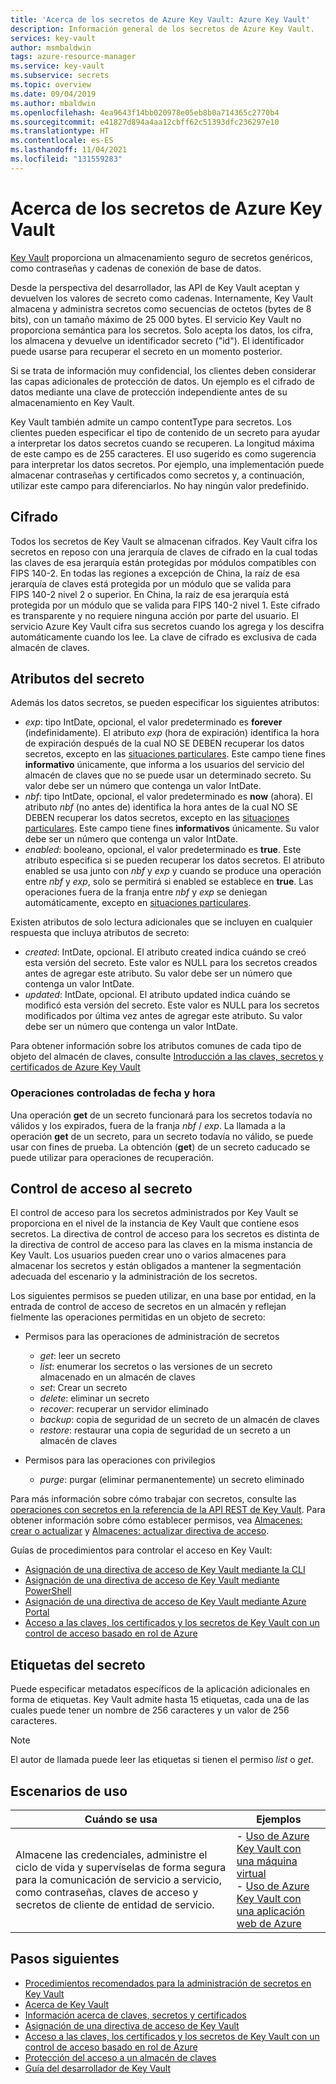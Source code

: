 ```yaml
---
title: 'Acerca de los secretos de Azure Key Vault: Azure Key Vault'
description: Información general de los secretos de Azure Key Vault.
services: key-vault
author: msmbaldwin
tags: azure-resource-manager
ms.service: key-vault
ms.subservice: secrets
ms.topic: overview
ms.date: 09/04/2019
ms.author: mbaldwin
ms.openlocfilehash: 4ea9643f14bb020978e05eb8b0a714365c2770b4
ms.sourcegitcommit: e41827d894a4aa12cbff62c51393dfc236297e10
ms.translationtype: HT
ms.contentlocale: es-ES
ms.lasthandoff: 11/04/2021
ms.locfileid: "131559283"
---
```

# <a name="about-azure-key-vault-secrets"></a>Acerca de los secretos de Azure Key Vault

[Key Vault](../general/overview.md) proporciona un almacenamiento seguro de secretos genéricos, como contraseñas y cadenas de conexión de base de datos.

Desde la perspectiva del desarrollador, las API de Key Vault aceptan y devuelven los valores de secreto como cadenas. Internamente, Key Vault almacena y administra secretos como secuencias de octetos (bytes de 8 bits), con un tamaño máximo de 25 000 bytes. El servicio Key Vault no proporciona semántica para los secretos. Solo acepta los datos, los cifra, los almacena y devuelve un identificador secreto ("id"). El identificador puede usarse para recuperar el secreto en un momento posterior.  

Si se trata de información muy confidencial, los clientes deben considerar las capas adicionales de protección de datos. Un ejemplo es el cifrado de datos mediante una clave de protección independiente antes de su almacenamiento en Key Vault.  

Key Vault también admite un campo contentType para secretos. Los clientes pueden especificar el tipo de contenido de un secreto para ayudar a interpretar los datos secretos cuando se recuperen. La longitud máxima de este campo es de 255 caracteres. El uso sugerido es como sugerencia para interpretar los datos secretos. Por ejemplo, una implementación puede almacenar contraseñas y certificados como secretos y, a continuación, utilizar este campo para diferenciarlos. No hay ningún valor predefinido.  

## <a name="encryption"></a>Cifrado

Todos los secretos de Key Vault se almacenan cifrados. Key Vault cifra los secretos en reposo con una jerarquía de claves de cifrado en la cual todas las claves de esa jerarquía están protegidas por módulos compatibles con FIPS 140-2. En todas las regiones a excepción de China, la raíz de esa jerarquía de claves está protegida por un módulo que se valida para FIPS 140-2 nivel 2 o superior. En China, la raíz de esa jerarquía está protegida por un módulo que se valida para FIPS 140-2 nivel 1. Este cifrado es transparente y no requiere ninguna acción por parte del usuario. El servicio Azure Key Vault cifra sus secretos cuando los agrega y los descifra automáticamente cuando los lee. La clave de cifrado es exclusiva de cada almacén de claves.

## <a name="secret-attributes"></a>Atributos del secreto

Además los datos secretos, se pueden especificar los siguientes atributos:  

- *exp*: tipo IntDate, opcional, el valor predeterminado es **forever** (indefinidamente). El atributo *exp* (hora de expiración) identifica la hora de expiración después de la cual NO SE DEBEN recuperar los datos secretos, excepto en las [situaciones particulares](#date-time-controlled-operations). Este campo tiene fines **informativo** únicamente, que informa a los usuarios del servicio del almacén de claves que no se puede usar un determinado secreto. Su valor debe ser un número que contenga un valor IntDate.   
- *nbf*: tipo IntDate, opcional, el valor predeterminado es **now** (ahora). El atributo *nbf* (no antes de) identifica la hora antes de la cual NO SE DEBEN recuperar los datos secretos, excepto en las [situaciones particulares](#date-time-controlled-operations). Este campo tiene fines **informativos** únicamente. Su valor debe ser un número que contenga un valor IntDate. 
- *enabled*: booleano, opcional, el valor predeterminado es **true**. Este atributo especifica si se pueden recuperar los datos secretos. El atributo enabled se usa junto con *nbf* y *exp* y cuando se produce una operación entre *nbf* y *exp*, solo se permitirá si enabled se establece en **true**. Las operaciones fuera de la franja entre *nbf* y *exp* se deniegan automáticamente, excepto en [situaciones particulares](#date-time-controlled-operations).  

Existen atributos de solo lectura adicionales que se incluyen en cualquier respuesta que incluya atributos de secreto:  

- *created*: IntDate, opcional. El atributo created indica cuándo se creó esta versión del secreto. Este valor es NULL para los secretos creados antes de agregar este atributo. Su valor debe ser un número que contenga un valor IntDate.  
- *updated*: IntDate, opcional. El atributo updated indica cuándo se modificó esta versión del secreto. Este valor es NULL para los secretos modificados por última vez antes de agregar este atributo. Su valor debe ser un número que contenga un valor IntDate.

Para obtener información sobre los atributos comunes de cada tipo de objeto del almacén de claves, consulte [Introducción a las claves, secretos y certificados de Azure Key Vault](../general/about-keys-secrets-certificates.md)

### <a name="date-time-controlled-operations"></a>Operaciones controladas de fecha y hora

Una operación **get** de un secreto funcionará para los secretos todavía no válidos y los expirados, fuera de la franja *nbf* / *exp*. La llamada a la operación **get** de un secreto, para un secreto todavía no válido, se puede usar con fines de prueba. La obtención (**get**) de un secreto caducado se puede utilizar para operaciones de recuperación.

## <a name="secret-access-control"></a>Control de acceso al secreto

El control de acceso para los secretos administrados por Key Vault se proporciona en el nivel de la instancia de Key Vault que contiene esos secretos. La directiva de control de acceso para los secretos es distinta de la directiva de control de acceso para las claves en la misma instancia de Key Vault. Los usuarios pueden crear uno o varios almacenes para almacenar los secretos y están obligados a mantener la segmentación adecuada del escenario y la administración de los secretos.   

Los siguientes permisos se pueden utilizar, en una base por entidad, en la entrada de control de acceso de secretos en un almacén y reflejan fielmente las operaciones permitidas en un objeto de secreto:  

- Permisos para las operaciones de administración de secretos
  - *get*: leer un secreto  
  - *list*: enumerar los secretos o las versiones de un secreto almacenado en un almacén de claves  
  - *set*: Crear un secreto  
  - *delete*: eliminar un secreto  
  - *recover*: recuperar un servidor eliminado
  - *backup*: copia de seguridad de un secreto de un almacén de claves
  - *restore*: restaurar una copia de seguridad de un secreto a un almacén de claves

- Permisos para las operaciones con privilegios
  - *purge*: purgar (eliminar permanentemente) un secreto eliminado

Para más información sobre cómo trabajar con secretos, consulte las [operaciones con secretos en la referencia de la API REST de Key Vault](/rest/api/keyvault). Para obtener información sobre cómo establecer permisos, vea [Almacenes: crear o actualizar](/rest/api/keyvault/vaults/createorupdate) y [Almacenes: actualizar directiva de acceso](/rest/api/keyvault/vaults/updateaccesspolicy). 

Guías de procedimientos para controlar el acceso en Key Vault:
- [Asignación de una directiva de acceso de Key Vault mediante la CLI](../general/assign-access-policy-cli.md)
- [Asignación de una directiva de acceso de Key Vault mediante PowerShell](../general/assign-access-policy-powershell.md)
- [Asignación de una directiva de acceso de Key Vault mediante Azure Portal](../general/assign-access-policy-portal.md)
- [Acceso a las claves, los certificados y los secretos de Key Vault con un control de acceso basado en rol de Azure](../general/rbac-guide.md)

## <a name="secret-tags"></a>Etiquetas del secreto  
Puede especificar metadatos específicos de la aplicación adicionales en forma de etiquetas. Key Vault admite hasta 15 etiquetas, cada una de las cuales puede tener un nombre de 256 caracteres y un valor de 256 caracteres.  

>[!Note]
>El autor de llamada puede leer las etiquetas si tienen el permiso *list* o *get*.

## <a name="usage-scenarios"></a>Escenarios de uso

| Cuándo se usa | Ejemplos |
|--------------|-------------|
|Almacene las credenciales, administre el ciclo de vida y supervíselas de forma segura para la comunicación de servicio a servicio, como contraseñas, claves de acceso y secretos de cliente de entidad de servicio.  | - [Uso de Azure Key Vault con una máquina virtual](../general/tutorial-net-virtual-machine.md)<br> - [Uso de Azure Key Vault con una aplicación web de Azure](../general/tutorial-net-create-vault-azure-web-app.md) |

## <a name="next-steps"></a>Pasos siguientes

- [Procedimientos recomendados para la administración de secretos en Key Vault](secrets-best-practices.md)
- [Acerca de Key Vault](../general/overview.md)
- [Información acerca de claves, secretos y certificados](../general/about-keys-secrets-certificates.md)
- [Asignación de una directiva de acceso de Key Vault](../general/assign-access-policy.md)
- [Acceso a las claves, los certificados y los secretos de Key Vault con un control de acceso basado en rol de Azure](../general/rbac-guide.md)
- [Protección del acceso a un almacén de claves](../general/security-features.md)
- [Guía del desarrollador de Key Vault](../general/developers-guide.md)
